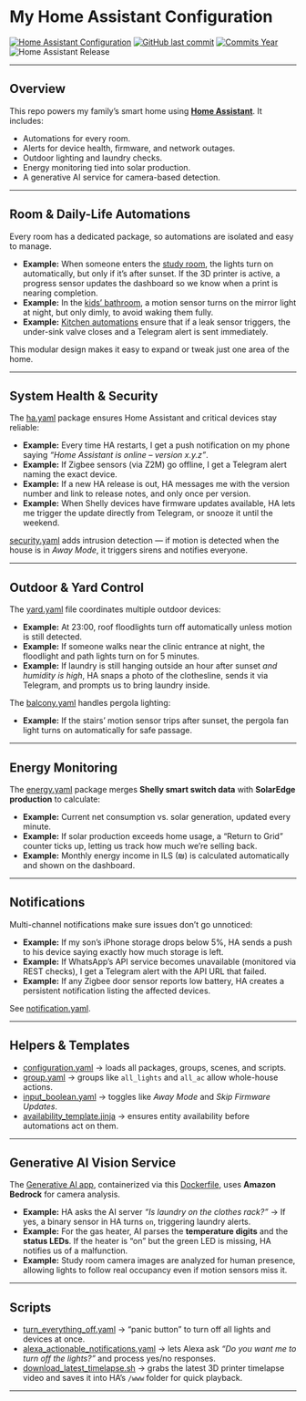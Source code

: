 # My Home Assistant Configuration

[![Home Assistant Configuration](https://github.com/ohadbenita/homeassistant/actions/workflows/validate_hass_configuration.yml/badge.svg)](https://github.com/ohadbenita/homeassistant/actions/workflows/validate_hass_configuration.yml)
[![GitHub last commit](https://img.shields.io/github/last-commit/ohadbenita/homeassistant.svg?style=plasticr)](https://github.com/ohadbenita/homeassistant/commits/master)
[![Commits Year](https://img.shields.io/github/commit-activity/y/ohadbenita/homeassistant.svg?style=plasticr)](https://github.com/ohadbenita/homeassistant/commits/master)
![Home Assistant Release](https://img.shields.io/github/v/release/home-assistant/core?label=Home%20Assistant&logo=home-assistant&sort=semver)

---

## Overview

This repo powers my family’s smart home using [**Home Assistant**](https://www.home-assistant.io/). It includes:

- Automations for every room.
- Alerts for device health, firmware, and network outages.
- Outdoor lighting and laundry checks.
- Energy monitoring tied into solar production.
- A generative AI service for camera-based detection.

---

## Room & Daily-Life Automations

Every room has a dedicated package, so automations are isolated and easy to manage.

- **Example:** When someone enters the [study room](./packages/study_room.yaml), the lights turn on automatically, but only if it’s after sunset. If the 3D printer is active, a progress sensor updates the dashboard so we know when a print is nearing completion.
- **Example:** In the [kids’ bathroom](./packages/kids_bathroom.yaml), a motion sensor turns on the mirror light at night, but only dimly, to avoid waking them fully.
- **Example:** [Kitchen automations](./packages/kitchen.yaml) ensure that if a leak sensor triggers, the under-sink valve closes and a Telegram alert is sent immediately.

This modular design makes it easy to expand or tweak just one area of the home.

---

## System Health & Security

The [ha.yaml](https://github.com/ohadbenita/homeassistant/blob/master/packages/ha.yaml) package ensures Home Assistant and critical devices stay reliable:

- **Example:** Every time HA restarts, I get a push notification on my phone saying *“Home Assistant is online – version x.y.z”*.
- **Example:** If Zigbee sensors (via Z2M) go offline, I get a Telegram alert naming the exact device.
- **Example:** If a new HA release is out, HA messages me with the version number and link to release notes, and only once per version.
- **Example:** When Shelly devices have firmware updates available, HA lets me trigger the update directly from Telegram, or snooze it until the weekend.

[security.yaml](./packages/security.yaml) adds intrusion detection — if motion is detected when the house is in *Away Mode*, it triggers sirens and notifies everyone.

---

## Outdoor & Yard Control

The [yard.yaml](https://github.com/ohadbenita/homeassistant/blob/master/packages/yard.yaml) file coordinates multiple outdoor devices:

- **Example:** At 23:00, roof floodlights turn off automatically unless motion is still detected.
- **Example:** If someone walks near the clinic entrance at night, the floodlight and path lights turn on for 5 minutes.
- **Example:** If laundry is still hanging outside an hour after sunset *and humidity is high*, HA snaps a photo of the clothesline, sends it via Telegram, and prompts us to bring laundry inside.

The [balcony.yaml](./packages/balcony.yaml) handles pergola lighting:

- **Example:** If the stairs’ motion sensor trips after sunset, the pergola fan light turns on automatically for safe passage.

---

## Energy Monitoring

The [energy.yaml](https://github.com/ohadbenita/homeassistant/blob/master/packages/energy.yaml) package merges **Shelly smart switch data** with **SolarEdge production** to calculate:

- **Example:** Current net consumption vs. solar generation, updated every minute.
- **Example:** If solar production exceeds home usage, a “Return to Grid” counter ticks up, letting us track how much we’re selling back.
- **Example:** Monthly energy income in ILS (₪) is calculated automatically and shown on the dashboard.

---

## Notifications

Multi-channel notifications make sure issues don’t go unnoticed:

- **Example:** If my son’s iPhone storage drops below 5%, HA sends a push to his device saying exactly how much storage is left.
- **Example:** If WhatsApp’s API service becomes unavailable (monitored via REST checks), I get a Telegram alert with the API URL that failed.
- **Example:** If any Zigbee door sensor reports low battery, HA creates a persistent notification listing the affected devices.

See [notification.yaml](./notification.yaml).

---

## Helpers & Templates

- [configuration.yaml](https://github.com/ohadbenita/homeassistant/blob/master/configuration.yaml) → loads all packages, groups, scenes, and scripts.
- [group.yaml](https://github.com/ohadbenita/homeassistant/blob/master/group.yaml) → groups like `all_lights` and `all_ac` allow whole-house actions.
- [input_boolean.yaml](https://github.com/ohadbenita/homeassistant/blob/master/input_boolean.yaml) → toggles like *Away Mode* and *Skip Firmware Updates*.
- [availability_template.jinja](https://github.com/ohadbenita/homeassistant/blob/master/custom_templates/availability_template.jinja) → ensures entity availability before automations act on them.

---

## Generative AI Vision Service

The [Generative AI app](https://github.com/ohadbenita/homeassistant/blob/master/generative-ai/app.py), containerized via this [Dockerfile](https://github.com/ohadbenita/homeassistant/blob/master/generative-ai/Dockerfile), uses **Amazon Bedrock** for camera analysis.

- **Example:** HA asks the AI server *“Is laundry on the clothes rack?”* → If yes, a binary sensor in HA turns `on`, triggering laundry alerts.
- **Example:** For the gas heater, AI parses the **temperature digits** and the **status LEDs**. If the heater is “on” but the green LED is missing, HA notifies us of a malfunction.
- **Example:** Study room camera images are analyzed for human presence, allowing lights to follow real occupancy even if motion sensors miss it.

---

## Scripts

- [turn_everything_off.yaml](./scripts/turn_everything_off.yaml) → “panic button” to turn off all lights and devices at once.
- [alexa_actionable_notifications.yaml](./scripts/alexa_actionable_notifications.yaml) → lets Alexa ask *“Do you want me to turn off the lights?”* and process yes/no responses.
- [download_latest_timelapse.sh](https://github.com/ohadbenita/homeassistant/blob/master/scripts/download_latest_timelapse.sh) → grabs the latest 3D printer timelapse video and saves it into HA’s `/www` folder for quick playback.

---

